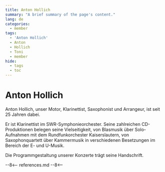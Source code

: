 ```yaml
---
title: Anton Hollich
summary: "A brief summary of the page's content."
lang: de
categories:
  - member
tags:
  - 'Anton Hollich'
  - Anton
  - Hollich
  - Toni
  - member
hide:
  - tags
  - toc
---
```


# Anton Hollich

<!-- more -->

Anton Hollich, unser Motor, Klarinettist, Saxophonist und Arrangeur, ist seit 25 Jahren dabei.

Er ist Klarinettist im SWR-Symphonieorchester.
Seine zahlreichen CD-Produktionen belegen seine Vielseitigkeit, von Blasmusik über Solo-Aufnahmen mit dem Rundfunkorchester Kaiserslautern, von Saxophonquartett über Kammermusik in verschiedenen Besetzungen im Bereich der E- und U-Musik.

Die Programmgestaltung unserer Konzerte trägt seine Handschrift.

--8<--
references.md
--8<--
